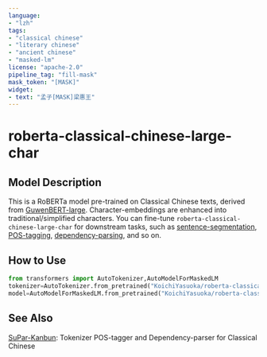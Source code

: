 ```yaml
---
language:
- "lzh"
tags:
- "classical chinese"
- "literary chinese"
- "ancient chinese"
- "masked-lm"
license: "apache-2.0"
pipeline_tag: "fill-mask"
mask_token: "[MASK]"
widget:
- text: "孟子[MASK]梁惠王"
---
```


# roberta-classical-chinese-large-char

## Model Description

This is a RoBERTa model pre-trained on Classical Chinese texts, derived from [GuwenBERT-large](https://huggingface.co/ethanyt/guwenbert-large). Character-embeddings are enhanced into traditional/simplified characters. You can fine-tune `roberta-classical-chinese-large-char` for downstream tasks, such as [sentence-segmentation](https://huggingface.co/KoichiYasuoka/roberta-classical-chinese-large-sentence-segmentation), [POS-tagging](https://huggingface.co/KoichiYasuoka/roberta-classical-chinese-large-upos), [dependency-parsing](https://huggingface.co/KoichiYasuoka/roberta-classical-chinese-large-ud-goeswith), and so on.

## How to Use

```py
from transformers import AutoTokenizer,AutoModelForMaskedLM
tokenizer=AutoTokenizer.from_pretrained("KoichiYasuoka/roberta-classical-chinese-large-char")
model=AutoModelForMaskedLM.from_pretrained("KoichiYasuoka/roberta-classical-chinese-large-char")
```

## See Also

[SuPar-Kanbun](https://github.com/KoichiYasuoka/SuPar-Kanbun): Tokenizer POS-tagger and Dependency-parser for Classical Chinese

